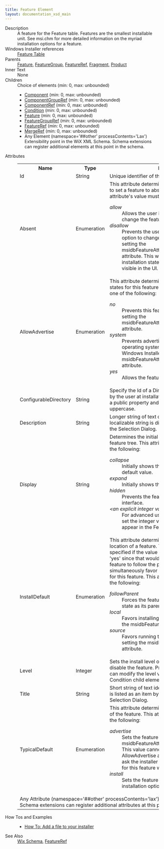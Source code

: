 ```yaml
---
title: Feature Element
layout: documentation_xsd_main
---
```

<dl>
  <dt>Description</dt>
  <dd>                 A feature for the Feature table.  Features are the smallest installable unit.  See msi.chm for more                 detailed information on the myriad installation options for a feature.             </dd>
  <dt>Windows Installer references</dt>
  <dd>
    <a href="http://msdn.microsoft.com/library/aa368585.aspx" target="_blank">Feature Table</a>
  </dd>
  <dt>Parents</dt>
  <dd>
    <a href="../wix/feature">Feature</a>, <a href="../wix/featuregroup">FeatureGroup</a>, <a href="../wix/featureref">FeatureRef</a>, <a href="../wix/fragment">Fragment</a>, <a href="../wix/product">Product</a></dd>
  <dt>Inner Text</dt>
  <dd>None</dd>
  <dt>Children</dt>
  <dd>Choice of elements (min: 0, max: unbounded)<ul><li><a href="../wix/component">Component</a> (min: 0, max: unbounded)</li><li><a href="../wix/componentgroupref">ComponentGroupRef</a> (min: 0, max: unbounded)</li><li><a href="../wix/componentref">ComponentRef</a> (min: 0, max: unbounded)</li><li><a href="../wix/condition">Condition</a> (min: 0, max: unbounded)</li><li><a href="../wix/feature">Feature</a> (min: 0, max: unbounded)</li><li><a href="../wix/featuregroupref">FeatureGroupRef</a> (min: 0, max: unbounded)</li><li><a href="../wix/featureref">FeatureRef</a> (min: 0, max: unbounded)</li><li><a href="../wix/mergeref">MergeRef</a> (min: 0, max: unbounded)</li><li><span class="extension">Any Element (namespace='##other' processContents='Lax')                          Extensibility point in the WiX XML Schema.  Schema extensions can register additional                         elements at this point in the schema.                     </span></li></ul></dd>
  <dt>Attributes</dt>
  <dd>
    <table cellspacing="0" cellpadding="0" class="schema">
      <tr>
        <th width="15%">Name</th>
        <th width="15%">Type</th>
        <th width="65%">Description</th>
        <th width="15%">Required</th>
      </tr>
      <tr>
        <td>Id</td>
        <td>String</td>
        <td>Unique identifier of the feature.</td>
        <td>Yes</td>
      </tr>
      <tr>
        <td>Absent</td>
        <td>Enumeration</td>
        <td>                         This attribute determines if a user will have the option to set a feature to absent in the user interface.                       This attribute's value must be one of the following:<dl><dt class="enumerationValue"><dfn>allow</dfn></dt><dd>                                     Allows the user interface to display an option to change the feature state to Absent.                                 </dd><dt class="enumerationValue"><dfn>disallow</dfn></dt><dd>                                     Prevents the user interface from displaying an option to change the feature state                                     to Absent by setting the msidbFeatureAttributesUIDisallowAbsent attribute.  This will force the feature                                     to the installation state, whether or not the feature is visible in the UI.                                 </dd></dl></td>
        <td>&nbsp;</td>
      </tr>
      <tr>
        <td>AllowAdvertise</td>
        <td>Enumeration</td>
        <td>                         This attribute determines the possible advertise states for this feature.                       This attribute's value must be one of the following:<dl><dt class="enumerationValue"><dfn>no</dfn></dt><dd>                                     Prevents this feature from being advertised by setting the msidbFeatureAttributesDisallowAdvertise attribute.                                 </dd><dt class="enumerationValue"><dfn>system</dfn></dt><dd>                                     Prevents advertising for this feature if the operating system shell does not support Windows Installer                                     descriptors by setting the msidbFeatureAttributesNoUnsupportedAdvertise attribute.                                 </dd><dt class="enumerationValue"><dfn>yes</dfn></dt><dd>                                     Allows the feature to be advertised.                                 </dd></dl></td>
        <td>&nbsp;</td>
      </tr>
      <tr>
        <td>ConfigurableDirectory</td>
        <td>String</td>
        <td>                     Specify the Id of a Directory that can be configured by the user at installation time.  This identifier                     must be a public property and therefore completely uppercase.                 </td>
        <td>&nbsp;</td>
      </tr>
      <tr>
        <td>Description</td>
        <td>String</td>
        <td>                     Longer string of text describing the feature.  This localizable string is displayed by the                     Text Control of the Selection Dialog.                 </td>
        <td>&nbsp;</td>
      </tr>
      <tr>
        <td>Display</td>
        <td>String</td>
        <td>                         Determines the initial display of this feature in the feature tree.                         This attribute's value should be one of the following:                         <dl><dt class="enumerationValue"><dfn>collapse</dfn></dt><dd>Initially shows the feature collapsed.  This is the default value.</dd><dt class="enumerationValue"><dfn>expand</dfn></dt><dd>Initially shows the feature expanded.</dd><dt class="enumerationValue"><dfn>hidden</dfn></dt><dd>Prevents the feature from displaying in the user interface.</dd><dt class="enumerationValue"><dfn>&lt;an explicit integer value&gt;</dfn></dt><dd>                                 For advanced users only, it is possible to directly set the integer value                                 of the display value that will appear in the Feature row.                             </dd></dl></td>
        <td>&nbsp;</td>
      </tr>
      <tr>
        <td>InstallDefault</td>
        <td>Enumeration</td>
        <td>                         This attribute determines the default install/run location of a feature.  This attribute cannot be specified                         if the value of the FollowParent attribute is 'yes' since that would ask the installer to force this feature                         to follow the parent installation state and simultaneously favor a particular installation state just for this feature.                       This attribute's value must be one of the following:<dl><dt class="enumerationValue"><dfn>followParent</dfn></dt><dd>                                     Forces the feature to follow the same installation state as its parent feature.                                 </dd><dt class="enumerationValue"><dfn>local</dfn></dt><dd>                                     Favors installing this feature locally by setting the msidbFeatureAttributesFavorLocal attribute.                                 </dd><dt class="enumerationValue"><dfn>source</dfn></dt><dd>                                     Favors running this feature from source by setting the msidbFeatureAttributesFavorSource attribute.                                 </dd></dl></td>
        <td>&nbsp;</td>
      </tr>
      <tr>
        <td>Level</td>
        <td>Integer</td>
        <td>                     Sets the install level of this feature.  A value of 0 will disable the feature.  Processing the                     Condition Table can modify the level value (this is set via the Condition child element). The                     default value is "1".                 </td>
        <td>&nbsp;</td>
      </tr>
      <tr>
        <td>Title</td>
        <td>String</td>
        <td>                     Short string of text identifying the feature.  This string is listed as an item by the                     SelectionTree control of the Selection Dialog.                 </td>
        <td>&nbsp;</td>
      </tr>
      <tr>
        <td>TypicalDefault</td>
        <td>Enumeration</td>
        <td>                     This attribute determines the default advertise state of the feature.                   This attribute's value must be one of the following:<dl><dt class="enumerationValue"><dfn>advertise</dfn></dt><dd>                                     Sets the feature to be advertised by setting the msidbFeatureAttributesFavorAdvertise attribute.                                     This value cannot be set if the value of the AllowAdvertise attribute is 'no' since that would ask the installer to                                     disallow the advertised state for this feature while at the same time favoring it.                                 </dd><dt class="enumerationValue"><dfn>install</dfn></dt><dd>                                     Sets the feature to the default non-advertised installation option.                                 </dd></dl></td>
        <td>&nbsp;</td>
      </tr>
      <tr>
        <td colspan="4">
          <span class="extension">Any Attribute (namespace='##other' processContents='lax')                      Extensibility point in the WiX XML Schema.  Schema extensions can register additional                     attributes at this point in the schema.                 </span>
        </td>
      </tr>
    </table>
  </dd>
  <dt>How Tos and Examples</dt>
  <dd>
    <ul>
      <li>
        <a href="../../howtos/files_and_registry/add_a_file">How To: Add a file to your installer</a>
      </li>
    </ul>
  </dd>
  <dt>See Also</dt>
  <dd>
    <a href="../wix">Wix Schema</a>, <a href="../wix/featureref">FeatureRef</a></dd>
</dl>
